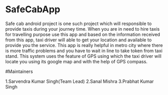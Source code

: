 # SafeCabApp

Safe cab android project is one such project which will responsible to provide taxis during your journey time. When you are in need to hire taxis for travelling purpose use this app and based on the information received from this app, taxi driver will able to get your location and available to provide you the service. This app is really helpful in metro city where there is more traffic problems and you have to wait in line to take token from taxi stand. This system uses the feature of GPS using which the taxi driver will locate you using its google map and with the help of GPS compass.
 
#Maintainers

1.Sarvendra Kumar Singh(Team Lead)
2.Sanal Mishra
3.Prabhat Kumar Singh 